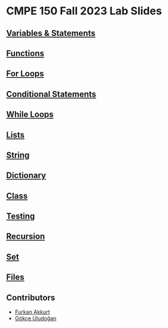 # CMPE 150 Fall 2023 Lab Slides

## [Variables & Statements](intro-variables.html)

## [Functions](functions.html)

## [For Loops](loops.html)

## [Conditional Statements](conditionals.html)
  
## [While Loops](while.html)

## [Lists](list.html)

## [String](string.html)

## [Dictionary](dictionary.html)

## [Class](class.html)

## [Testing](testing.html)

## [Recursion](recursion.html)

## [Set](set.html)

## [Files](files.html)

## Contributors

* [Furkan Akkurt](https://furkanakkurt5827.space/)
* [Gökçe Uludoğan](https://gokceuludogan.github.io)
